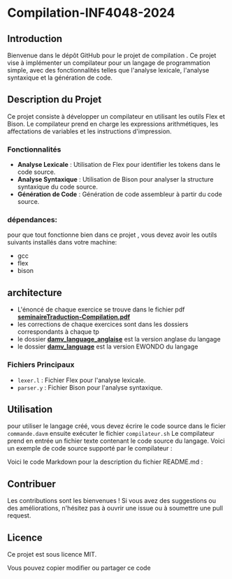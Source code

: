 # Compilation-INF4048-2024

## Introduction

Bienvenue dans le dépôt GitHub pour le projet de compilation . Ce projet vise à implémenter un compilateur pour un langage de programmation simple, avec des fonctionnalités telles que l'analyse lexicale, l'analyse syntaxique et la génération de code.

## Description du Projet

Ce projet consiste à développer un compilateur en utilisant les outils Flex et Bison. Le compilateur prend en charge les expressions arithmétiques, les affectations de variables et les instructions d'impression.

### Fonctionnalités

- **Analyse Lexicale** : Utilisation de Flex pour identifier les tokens dans le code source.
- **Analyse Syntaxique** : Utilisation de Bison pour analyser la structure syntaxique du code source.
- **Génération de Code** : Génération de code assembleur à partir du code source.

### dépendances:
pour que tout fonctionne bien dans ce projet , vous devez avoir les outils suivants installés dans votre machine:
- gcc
- flex
- bison

## architecture
- L'énoncé de chaque exercice se trouve dans le fichier pdf [**seminaireTraduction-Compilation.pdf**](./seminaireTraduction-Compilation.pdf)
- les corrections de chaque exercices sont dans les dossiers correspondants à chaque tp
- le dossier [**damv_language_anglaise**](./damv_language/) est la version anglase du langage
- le dossier [**damv_language**](./damv_language/) est la version EWONDO du langage

### Fichiers Principaux

- `lexer.l` : Fichier Flex pour l'analyse lexicale.
- `parser.y` : Fichier Bison pour l'analyse syntaxique.

## Utilisation

pour utiliser le langage créé, vous devez écrire le code source dans le ficier `commande.davm` ensuite exécuter le fichier `compilateur.sh` 
Le compilateur prend en entrée un fichier texte contenant le code source du langage. Voici un exemple de code source supporté par le compilateur :



Voici le code Markdown pour la description du fichier README.md :

## Contribuer

Les contributions sont les bienvenues ! Si vous avez des suggestions ou des améliorations, n'hésitez pas à ouvrir une issue ou à soumettre une pull request.

## Licence

Ce projet est sous licence MIT.


Vous pouvez copier modifier ou partager ce code